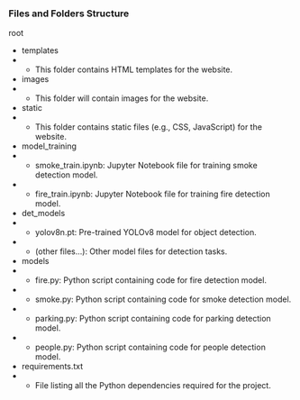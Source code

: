 
### Files and Folders Structure

root
- templates
- - This folder contains HTML templates for the website.
- images 
- - This folder will contain images for the website.
- static
- - This folder contains static files (e.g., CSS, JavaScript) for the website.
- model_training
- - smoke_train.ipynb: Jupyter Notebook file for training smoke detection model.
- - fire_train.ipynb: Jupyter Notebook file for training fire detection model.
- det_models
- - yolov8n.pt: Pre-trained YOLOv8 model for object detection.
- - (other files...): Other model files for detection tasks.
- models
- - fire.py: Python script containing code for fire detection model.
- - smoke.py: Python script containing code for smoke detection model.
- - parking.py: Python script containing code for parking detection model.
- - people.py: Python script containing code for people detection model.
- requirements.txt
- - File listing all the Python dependencies required for the project.
